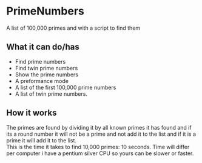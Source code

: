 # PrimeNumbers
A list of 100,000 primes and with a script to find them

## What it can do/has
* Find prime numbers
* Find twin prime numbers
* Show the prime numbers
* A preformance mode
* A list of the first 100,000 prime numbers
* A list of twin prime numbers.

## How it works
The primes are found by dividing it by all known primes it has found and if its a round number it will not be a prime and not add it to the list and if it is a prime it will add it to the list.  
This is the time it takes to find 10,000 primes: 10 seconds. Time will differ per computer i have a pentium silver CPU so yours can be slower or faster.
